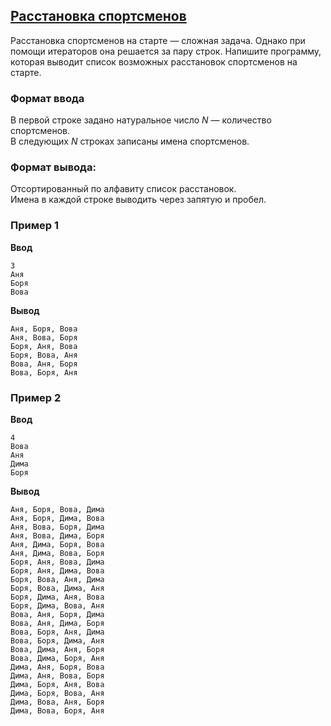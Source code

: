 ## [Расстановка спортсменов](../../../solutions/3.4/34_m.py)

Расстановка спортсменов на старте — сложная задача. Однако при помощи итераторов она решается за пару строк. Напишите программу, которая выводит список возможных расстановок спортсменов на старте.

### Формат ввода

В первой строке задано натуральное число $N$ — количество спортсменов.\
В следующих $N$ строках записаны имена спортсменов.

### Формат вывода:

Отсортированный по алфавиту список расстановок.\
Имена в каждой строке выводить через запятую и пробел.

### Пример 1

__Ввод__
```plaintext
3
Аня
Боря
Вова
```

__Вывод__
```plaintext
Аня, Боря, Вова
Аня, Вова, Боря
Боря, Аня, Вова
Боря, Вова, Аня
Вова, Аня, Боря
Вова, Боря, Аня
```

### Пример 2

__Ввод__
```plaintext
4
Вова
Аня
Дима
Боря
```

__Вывод__
```plaintext
Аня, Боря, Вова, Дима
Аня, Боря, Дима, Вова
Аня, Вова, Боря, Дима
Аня, Вова, Дима, Боря
Аня, Дима, Боря, Вова
Аня, Дима, Вова, Боря
Боря, Аня, Вова, Дима
Боря, Аня, Дима, Вова
Боря, Вова, Аня, Дима
Боря, Вова, Дима, Аня
Боря, Дима, Аня, Вова
Боря, Дима, Вова, Аня
Вова, Аня, Боря, Дима
Вова, Аня, Дима, Боря
Вова, Боря, Аня, Дима
Вова, Боря, Дима, Аня
Вова, Дима, Аня, Боря
Вова, Дима, Боря, Аня
Дима, Аня, Боря, Вова
Дима, Аня, Вова, Боря
Дима, Боря, Аня, Вова
Дима, Боря, Вова, Аня
Дима, Вова, Аня, Боря
Дима, Вова, Боря, Аня
```